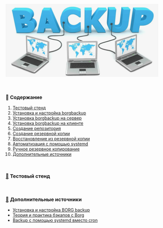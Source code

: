 <p align="center">
<img src="https://github.com/ikozhuhar/backup/blob/main/img/backup.png">
</p>

<br/>

### :diamond_shape_with_a_dot_inside: <a name='toc'>Содержание</a>

1. [Тестовый стенд](#1)
2. [Установка и настройка borgbackup](#2)
3. [Установка borgbackup на сервер ](#3)
4. [Установка borgbackup на клиенте](#4)
5. [Создание репозитория](#5)
6. [Создание резервной копии](#6)
7. [Восстановление из резервной копии](#7)
8. [Автоматизация с помощью systemd](#8)
9. [Ручное резервное копирование](#9)
10. [Дополнительные источники](#recommended_sources)


<br/>

### [:diamond_shape_with_a_dot_inside:](#toc) <a name='1'>Тестовый стенд</a>





















<br/>

### [:diamond_shape_with_a_dot_inside:](#toc) <a name='recommended_sources'>Дополнительные источники</a>

- [Установка и настройка BORG backup](https://www.bytelink.ru/byte-wiki/rezervirovanie-i-backups/ustanovka-i-nastrojka-sistemy-rezervnykh-kopij-borg)
- [Теория и практика бэкапов с Borg](https://habr.com/ru/companies/flant/articles/420055/)
- [Backup с помощью systemd вместо cron](https://ekhlakov.blogspot.com/2014/04/backup-systemd-cron.html)

